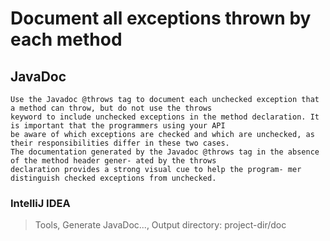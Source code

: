 # Document all exceptions thrown by each method

## JavaDoc

```
Use the Javadoc @throws tag to document each unchecked exception that a method can throw, but do not use the throws 
keyword to include unchecked exceptions in the method declaration. It is important that the programmers using your API 
be aware of which exceptions are checked and which are unchecked, as their responsibilities differ in these two cases. 
The documentation generated by the Javadoc @throws tag in the absence of the method header gener- ated by the throws 
declaration provides a strong visual cue to help the program- mer distinguish checked exceptions from unchecked.
```

### IntelliJ IDEA

> Tools, Generate JavaDoc..., Output directory: project-dir/doc
